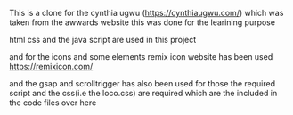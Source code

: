 This is a clone for the cynthia ugwu (https://cynthiaugwu.com/) which was taken from the  awwards website 
this was done for the learining purpose 


html css and the java script are used  in this project 

and  for the  icons and some elements remix icon website has been used 
https://remixicon.com/

and the gsap and scrolltrigger has also been used 
for those the required script and the css(i.e the loco.css) are required which are the  included in the code files over here 
